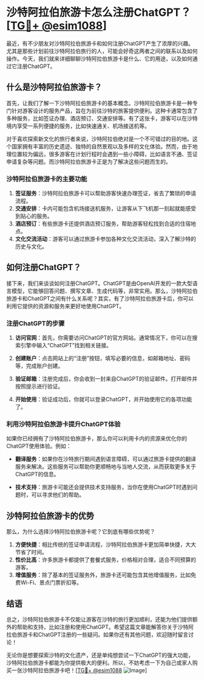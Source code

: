 # 沙特阿拉伯旅游卡怎么注册ChatGPT？[[TG💪+ @esim1088](https://t.me/s/esim1088)]

最近，有不少朋友对沙特阿拉伯旅游卡和如何注册ChatGPT产生了浓厚的兴趣。尤其是那些计划前往沙特阿拉伯旅行的人，可能会好奇这两者之间的联系以及如何操作。今天，我们就来详细聊聊沙特阿拉伯旅游卡是什么、它的用途，以及如何通过它注册ChatGPT。

## 什么是沙特阿拉伯旅游卡？

首先，让我们了解一下沙特阿拉伯旅游卡的基本概念。沙特阿拉伯旅游卡是一种专门针对游客设计的服务产品，旨在为前往沙特的旅客提供便利。这种卡通常包含了多种服务，比如签证办理、酒店预订、交通安排等。有了这张卡，游客可以在沙特境内享受一系列便捷的服务，比如快速通关、机场接送机等。

对于喜欢探索新文化的旅行者来说，沙特阿拉伯绝对是一个不可错过的目的地。这个国家拥有丰富的历史遗迹、独特的自然景观以及多样的文化体验。然而，由于地理位置较为偏远，很多游客在计划行程时会遇到一些小障碍，比如语言不通、签证申请复杂等问题。而沙特阿拉伯旅游卡正是为了解决这些问题而生的。

### 沙特阿拉伯旅游卡的主要功能

1. **签证服务**：沙特阿拉伯旅游卡可以帮助游客快速办理签证，省去了繁琐的申请流程。
2. **交通安排**：卡内可能包含机场接送机服务，让游客从下飞机那一刻起就能感受到贴心的服务。
3. **酒店预订**：有些旅游卡还提供酒店预订服务，帮助游客轻松找到合适的住宿地点。
4. **文化交流活动**：游客可以通过旅游卡参加各种文化交流活动，深入了解沙特的历史与文化。

## 如何注册ChatGPT？

接下来，我们来谈谈如何注册ChatGPT。ChatGPT是由OpenAI开发的一款大型语言模型，它能够回答问题、撰写文章、生成代码等，非常实用。那么，沙特阿拉伯旅游卡和ChatGPT之间有什么关系呢？其实，有了沙特阿拉伯旅游卡后，你可以利用它提供的资源和服务来更好地使用ChatGPT。

### 注册ChatGPT的步骤

1. **访问官网**：首先，你需要访问ChatGPT的官方网站。通常情况下，你可以在搜索引擎中输入“ChatGPT”找到相关链接。
   
2. **创建账户**：点击网站上的“注册”按钮，填写必要的信息，如邮箱地址、密码等，完成账户创建。

3. **验证邮箱**：注册完成后，你会收到一封来自ChatGPT的验证邮件。打开邮件并按照提示进行验证。

4. **开始使用**：验证成功后，你就可以登录ChatGPT，并开始使用它的各项功能了。

### 利用沙特阿拉伯旅游卡提升ChatGPT体验

如果你已经拥有了沙特阿拉伯旅游卡，那么你可以利用卡内的资源来优化你的ChatGPT使用体验。例如：

- **翻译服务**：如果你在沙特旅行期间遇到语言障碍，可以通过旅游卡提供的翻译服务来解决。这些服务可以帮助你更顺畅地与当地人交流，从而获取更多关于ChatGPT的信息。
  
- **技术支持**：旅游卡可能还会提供技术支持服务，当你在使用ChatGPT时遇到问题时，可以寻求他们的帮助。

## 沙特阿拉伯旅游卡的优势

那么，为什么选择沙特阿拉伯旅游卡呢？它到底有哪些优势呢？

1. **方便快捷**：相比传统的签证申请流程，沙特阿拉伯旅游卡更加简单快捷，大大节省了时间。
2. **性价比高**：许多旅游卡都提供了套餐式服务，价格相对合理，适合不同预算的游客。
3. **增值服务**：除了基本的签证服务外，旅游卡还可能包含其他增值服务，比如免费Wi-Fi、景点门票折扣等。

## 结语

总之，沙特阿拉伯旅游卡不仅能让游客在沙特的旅行更加顺利，还能为他们提供额外的帮助和支持，比如注册和使用ChatGPT。希望这篇文章能解答你关于沙特阿拉伯旅游卡和ChatGPT注册的一些疑问。如果你还有其他问题，欢迎随时留言讨论！

无论你是想要探索沙特的文化遗产，还是单纯想尝试一下ChatGPT的强大功能，沙特阿拉伯旅游卡都能为你提供极大的便利。所以，不妨考虑一下为自己或家人购买一张沙特阿拉伯旅游卡吧！[[TG💪+ @esim1088](https://t.me/s/esim1088) ![Image](https://i.postimg.cc/4NQfJmqS/Snipaste-2025-05-13-00-14-12.png)]